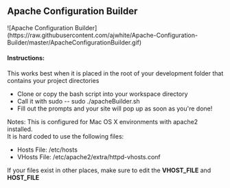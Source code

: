 <h2>Apache Configuration Builder</h2>
![Apache Configuration Builder](https://raw.githubusercontent.com/ajwhite/Apache-Configuration-Builder/master/ApacheConfigurationBuilder.gif)


<h4>Instructions:</h4>
<p>This works best when it is placed in the root of your development folder that contains your project directories</p>
<ul>
	<li>Clone or copy the bash script into your workspace directory</li>
	<li>Call it with sudo -- sudo ./apacheBuilder.sh</li>
	<li>Fill out the prompts and your site will pop up as soon as you're done!</li>
</ul>


Notes: This is configured for Mac OS X environments with apache2 installed.<br/>
It is hard coded to use the following files:
<ul>
	<li>Hosts File: /etc/hosts</li>
	<li>VHosts File: /etc/apache2/extra/httpd-vhosts.conf</li>
</ul>

If your files exist in other places, make sure to edit the <strong>VHOST_FILE</strong> and <strong>HOST_FILE</strong>


